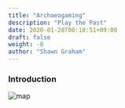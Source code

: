 ```yaml
---
title: "Archaeogaming"
description: "Play the Past"
date: 2020-01-28T00:10:51+09:00
draft: false
weight: -8
author: "Shawn Graham"
---
```


### Introduction

![map](https://archaeogaming.files.wordpress.com/2015/12/archaeomap.jpg)
